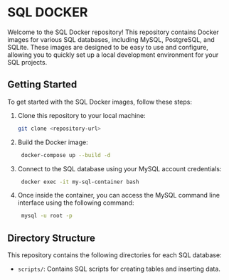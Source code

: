 # SQL DOCKER
Welcome to the SQL Docker repository! This repository contains Docker images for various SQL databases, including MySQL, PostgreSQL, and SQLite. These images are designed to be easy to use and configure, allowing you to quickly set up a local development environment for your SQL projects.

## Getting Started
To get started with the SQL Docker images, follow these steps:
1. Clone this repository to your local machine:
   ```bash
   git clone <repository-url>
   ```
2. Build the Docker image:
    ```bash
     docker-compose up --build -d
     ```
3. Connect to the SQL database using your MySQL account credentials:
    ```bash
     docker exec -it my-sql-container bash
     ```
4. Once inside the container, you can access the MySQL command line interface using the following command:
    ```bash
     mysql -u root -p
     ```


## Directory Structure
This repository contains the following directories for each SQL database:
- `scripts/`: Contains SQL scripts for creating tables and inserting data.
